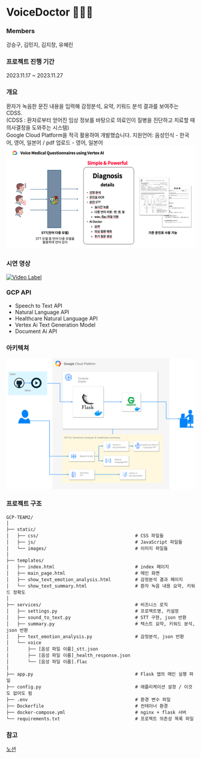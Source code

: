 # VoiceDoctor 🧑🏼‍⚕️

### Members
강승구, 김민지, 김지창, 유혜린

### 프로젝트 진행 기간
2023.11.17 ~ 2023.11.27

### 개요
환자가 녹음한 문진 내용을 입력해 감정분석, 요약, 키워드 분석 결과를 보여주는 CDSS.  
(CDSS : 환자로부터 얻어진 임상 정보를 바탕으로 의료인이 질병을 진단하고 치료할 때 의사결정을 도와주는 시스템)  
Google Cloud Platform을 적극 활용하여 개발했습니다.
지원언어: 음성인식 - 한국어, 영어, 일본어 / pdf 업로드 - 영어, 일본어
![기능구조](./assets/기능구조.png)

### 시연 영상
[![Video Label](http://img.youtube.com/vi/4RMyuYGm1PM/0.jpg)](https://youtu.be/4RMyuYGm1PM)

### GCP API
- Speech to Text API
- Natural Language API
- Healthcare Natural Language API
- Vertex Ai Text Generation Model
- Document Ai API

### 아키텍쳐
![아키텍처](./assets/아키텍처.png)

### 프로젝트 구조
```
GCP-TEAM2/
│
├── static/                 
│   ├── css/                                    # CSS 파일들
│   ├── js/                                     # JavaScript 파일들
│   └── images/                                 # 이미지 파일들
│
├── templates/               
│   ├── index.html                              # index 페이지
│   ├── main_page.html                          # 메인 화면
│   ├── show_text_emotion_analysis.html         # 감정분석 결과 페이지
│   └── show_text_summary.html                  # 환자 녹음 내용 요약, 키워드 정확도
│
├── services/                                   # 비즈니스 로직
│   ├── settings.py                             # 프로젝트명, 키설정
│   ├── sound_to_text.py                        # STT 구현, json 반환
│   ├── summary.py                              # 텍스트 요약, 키워드 분석, json 반환
│   ├── text_emotion_analysis.py                # 감정분석, json 반환
│   └── voice
│       ├── [음성 파일 이름]_stt.json  
│       ├── [음성 파일 이름]_health_response.json
│       └── [음성 파일 이름].flac  
│
├── app.py                                      # Flask 앱의 메인 실행 파일
├── config.py                                   # 애플리케이션 설정 / 이것도 없어도 됨
├── .env                                        # 환경 변수 파일
├── Dockerfile                                  # 컨테이너 환경
├── docker-compose.yml                          # nginx + flask 서버
└── requirements.txt                            # 프로젝트 의존성 목록 파일
```

### 참고
[노션](https://far-fossa-e64.notion.site/94272df5c9344a48bc73169efd122623?pvs=4)
